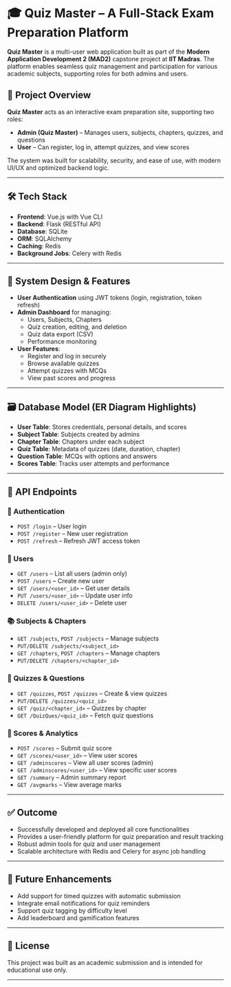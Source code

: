 # 🎓 Quiz Master – A Full-Stack Exam Preparation Platform

**Quiz Master** is a multi-user web application built as part of the **Modern Application Development 2 (MAD2)** capstone project at **IIT Madras**. The platform enables seamless quiz management and participation for various academic subjects, supporting roles for both admins and users.

## 🚀 Project Overview

**Quiz Master** acts as an interactive exam preparation site, supporting two roles:

- **Admin (Quiz Master)** – Manages users, subjects, chapters, quizzes, and questions  
- **User** – Can register, log in, attempt quizzes, and view scores

The system was built for scalability, security, and ease of use, with modern UI/UX and optimized backend logic.

---

## 🛠️ Tech Stack

- **Frontend**: Vue.js with Vue CLI  
- **Backend**: Flask (RESTful API)  
- **Database**: SQLite  
- **ORM**: SQLAlchemy  
- **Caching**: Redis  
- **Background Jobs**: Celery with Redis  

---

## 🧩 System Design & Features

- **User Authentication** using JWT tokens (login, registration, token refresh)  
- **Admin Dashboard** for managing:
  - Users, Subjects, Chapters
  - Quiz creation, editing, and deletion
  - Quiz data export (CSV)
  - Performance monitoring
- **User Features**:
  - Register and log in securely
  - Browse available quizzes
  - Attempt quizzes with MCQs
  - View past scores and progress

---

## 🗃️ Database Model (ER Diagram Highlights)

- **User Table**: Stores credentials, personal details, and scores  
- **Subject Table**: Subjects created by admins  
- **Chapter Table**: Chapters under each subject  
- **Quiz Table**: Metadata of quizzes (date, duration, chapter)  
- **Question Table**: MCQs with options and answers  
- **Scores Table**: Tracks user attempts and performance

---

## 🔌 API Endpoints

### 🔐 Authentication
- `POST /login` – User login  
- `POST /register` – New user registration  
- `POST /refresh` – Refresh JWT access token  

### 👥 Users
- `GET /users` – List all users (admin only)  
- `POST /users` – Create new user  
- `GET /users/<user_id>` – Get user details  
- `PUT /users/<user_id>` – Update user info  
- `DELETE /users/<user_id>` – Delete user  

### 📚 Subjects & Chapters
- `GET /subjects`, `POST /subjects` – Manage subjects  
- `PUT/DELETE /subjects/<subject_id>`  
- `GET /chapters`, `POST /chapters` – Manage chapters  
- `PUT/DELETE /chapters/<chapter_id>`

### 📝 Quizzes & Questions
- `GET /quizzes`, `POST /quizzes` – Create & view quizzes  
- `PUT/DELETE /quizzes/<quiz_id>`  
- `GET /quiz/<chapter_id>` – Quizzes by chapter  
- `GET /QuizQues/<quiz_id>` – Fetch quiz questions  

### 🧮 Scores & Analytics
- `POST /scores` – Submit quiz score  
- `GET /scores/<user_id>` – View user scores  
- `GET /adminscores` – View all user scores (admin)  
- `GET /adminscores/<user_id>` – View specific user scores  
- `GET /summary` – Admin summary report  
- `GET /avgmarks` – View average marks

---

## ✅ Outcome

- Successfully developed and deployed all core functionalities  
- Provides a user-friendly platform for quiz preparation and result tracking  
- Robust admin tools for quiz and user management  
- Scalable architecture with Redis and Celery for async job handling  

---

## 📌 Future Enhancements

- Add support for timed quizzes with automatic submission  
- Integrate email notifications for quiz reminders  
- Support quiz tagging by difficulty level  
- Add leaderboard and gamification features

---


## 📎 License

This project was built as an academic submission and is intended for educational use only.

---

